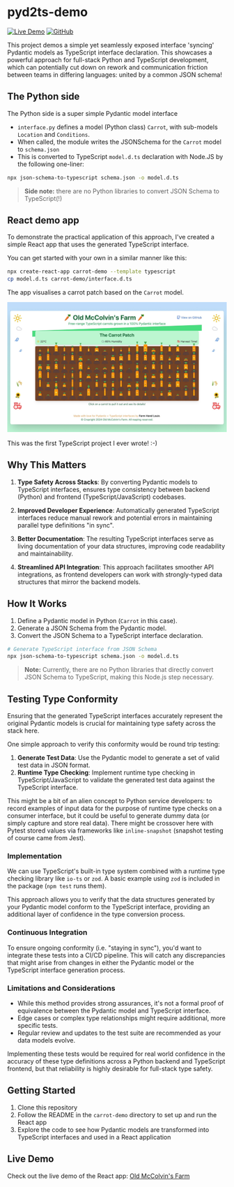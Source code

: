 # pyd2ts-demo

[![Live Demo](https://img.shields.io/badge/demo-online-green.svg)](https://pyd2ts-demo.vercel.app/)
[![GitHub](https://img.shields.io/badge/github-repo-blue.svg)](https://github.com/lmmx/pyd2ts-demo)

This project demos a simple yet seamlessly exposed interface 'syncing' Pydantic models as TypeScript interface declaration.
This showcases a powerful approach for full-stack Python and TypeScript development,
which can potentially cut down on rework and communication friction between teams in differing
languages: united by a common JSON schema!

## The Python side

The Python side is a super simple Pydantic model interface

- `interface.py` defines a model (Python class) `Carrot`, with sub-models `Location` and `Conditions`.
- When called, the module writes the JSONSchema for the `Carrot` model to `schema.json`
- This is converted to TypeScript `model.d.ts` declaration with Node.JS by the following one-liner:

```sh
npx json-schema-to-typescript schema.json -o model.d.ts
```

> **Side note:** there are no Python libraries to convert JSON Schema to TypeScript(!)

## React demo app

To demonstrate the practical application of this approach,
I've created a simple React app that uses the generated TypeScript interface.

You can get started with your own in a similar manner like this:

```sh
npx create-react-app carrot-demo --template typescript
cp model.d.ts carrot-demo/interface.d.ts
```

The app visualises a carrot patch based on the `Carrot` model.

![Farm Life](farm_life.jpg)

This was the first TypeScript project I ever wrote! :-)

## Why This Matters

1. **Type Safety Across Stacks**: By converting Pydantic models to TypeScript interfaces,
   ensures type consistency between backend (Python) and frontend (TypeScript/JavaScript) codebases.

2. **Improved Developer Experience**: Automatically generated TypeScript interfaces reduce manual rework
   and potential errors in maintaining parallel type definitions "in sync".

3. **Better Documentation**: The resulting TypeScript interfaces serve as living documentation of your data structures,
   improving code readability and maintainability.

4. **Streamlined API Integration**: This approach facilitates smoother API integrations,
   as frontend developers can work with strongly-typed data structures that mirror the backend models.

## How It Works

1. Define a Pydantic model in Python (`Carrot` in this case).
2. Generate a JSON Schema from the Pydantic model.
3. Convert the JSON Schema to a TypeScript interface declaration.

```sh
# Generate TypeScript interface from JSON Schema
npx json-schema-to-typescript schema.json -o model.d.ts
```

> **Note:** Currently, there are no Python libraries that directly convert JSON Schema to TypeScript, making this Node.js step necessary.

## Testing Type Conformity

Ensuring that the generated TypeScript interfaces accurately represent the original Pydantic models
is crucial for maintaining type safety across the stack here.

One simple approach to verify this conformity would be round trip testing:

1. **Generate Test Data**: Use the Pydantic model to generate a set of valid test data in JSON format.
2. **Runtime Type Checking**: Implement runtime type checking in TypeScript/JavaScript to validate
   the generated test data against the TypeScript interface.

This might be a bit of an alien concept to Python service developers: to record examples of input
data for the purpose of runtime type checks on a consumer interface, but it could be useful to
generate dummy data (or simply capture and store real data). There might be crossover here with
Pytest stored values via frameworks like `inline-snapshot` (snapshot testing of course came from Jest).

### Implementation

We can use TypeScript's built-in type system combined with a runtime type checking library like
`io-ts` or `zod`. A basic example using `zod` is included in the package (`npm test` runs them).

This approach allows you to verify that the data structures generated by your Pydantic model conform
to the TypeScript interface, providing an additional layer of confidence in the type conversion process.

### Continuous Integration

To ensure ongoing conformity (i.e. "staying in sync"), you'd want to integrate these tests into a CI/CD pipeline.
This will catch any discrepancies that might arise from changes in either the Pydantic model or the TypeScript interface
generation process.

### Limitations and Considerations

- While this method provides strong assurances, it's not a formal proof of equivalence between the
  Pydantic model and TypeScript interface.
- Edge cases or complex type relationships might require additional, more specific tests.
- Regular review and updates to the test suite are recommended as your data models evolve.

Implementing these tests would be required for real world confidence in the accuracy of these type definitions
across a Python backend and TypeScript frontend, but that reliability is highly desirable for full-stack type safety.

## Getting Started

1. Clone this repository
2. Follow the README in the `carrot-demo` directory to set up and run the React app
3. Explore the code to see how Pydantic models are transformed into TypeScript interfaces and used in a React application

## Live Demo

Check out the live demo of the React app: [Old McColvin's Farm](https://pyd2ts-demo.vercel.app/)
